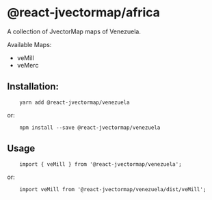 # @react-jvectormap/africa

A collection of JvectorMap maps of Venezuela.

Available Maps:

- veMill
- veMerc

## Installation:

```
    yarn add @react-jvectormap/venezuela
```

or:

```
    npm install --save @react-jvectormap/venezuela
```

## Usage

```
    import { veMill } from '@react-jvectormap/venezuela';
```

or:

```
    import veMill from '@react-jvectormap/venezuela/dist/veMill';
```
